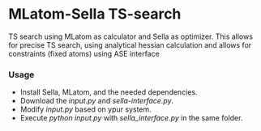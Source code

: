 # MLatom-Sella TS-search
TS search using MLatom as calculator and Sella as optimizer.
This allows for precise TS search, using analytical hessian calculation and allows for constraints (fixed atoms) using ASE interface


### Usage
- Install Sella, MLatom, and the needed dependencies.
- Download the *input.py* and *sella-interface.py*.
- Modify *input.py* based on ypur system.
- Execute *python input.py* with *sella_interface.py* in the same folder.
